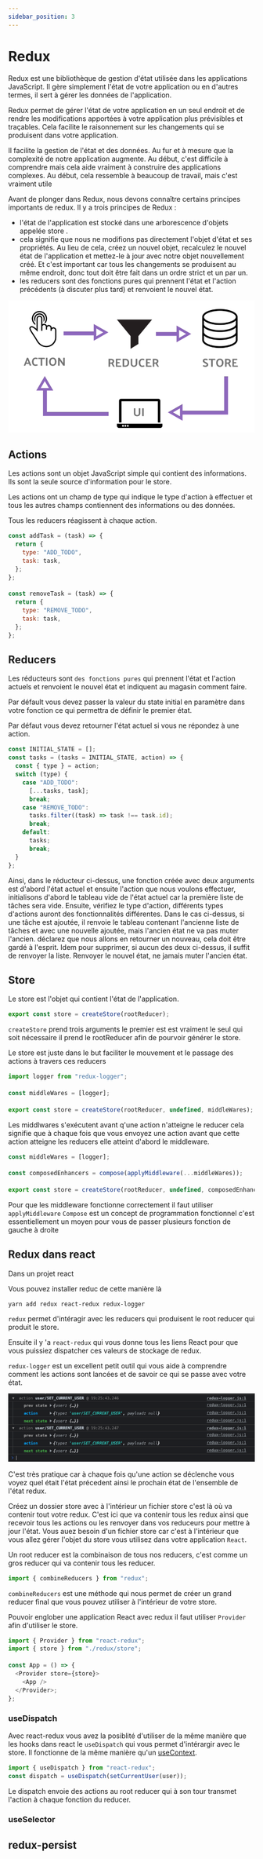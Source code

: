 ```yaml
---
sidebar_position: 3
---
```


# Redux

Redux est une bibliothèque de gestion d'état utilisée dans les applications JavaScript. Il gère simplement l'état de votre application ou en d'autres termes, il sert à gérer les données de l'application.

Redux permet de gérer l'état de votre application en un seul endroit et de rendre les modifications apportées à votre application plus prévisibles et traçables. Cela facilite le raisonnement sur les changements qui se produisent dans votre application.

Il facilite la gestion de l'état et des données. Au fur et à mesure que la complexité de notre application augmente. Au début, c'est difficile à comprendre mais cela aide vraiment à construire des applications complexes. Au début, cela ressemble à beaucoup de travail, mais c'est vraiment utile

Avant de plonger dans Redux, nous devons connaître certains principes importants de redux. Il y a trois principes de Redux :

- l'état de l'application est stocké dans une arborescence d'objets appelée store .
- cela signifie que nous ne modifions pas directement l'objet d'état et ses propriétés. Au lieu de cela, créez un nouvel objet, recalculez le nouvel état de l'application et mettez-le à jour avec notre objet nouvellement créé. Et c'est important car tous les changements se produisent au même endroit, donc tout doit être fait dans un ordre strict et un par un.
- les reducers sont des fonctions pures qui prennent l'état et l'action précédents (à discuter plus tard) et renvoient le nouvel état.

![action, reduce, store](../static/img/action-reducer-store.png)

## Actions

Les actions sont un objet JavaScript simple qui contient des informations. Ils sont la seule source d'information pour le store.

Les actions ont un champ de type qui indique le type d'action à effectuer et tous les autres champs contiennent des informations ou des données.

Tous les reducers réagissent à chaque action.

```js
const addTask = (task) => {
  return {
    type: "ADD_TODO",
    task: task,
  };
};

const removeTask = (task) => {
  return {
    type: "REMOVE_TODO",
    task: task,
  };
};
```

## Reducers

Les réducteurs sont `des fonctions pures` qui prennent l'état et l'action actuels et renvoient le nouvel état et indiquent au magasin comment faire.

Par défault vous devez passer la valeur du state initial en paramètre dans votre fonction ce qui permettra de définir le premier état.

Par défaut vous devez retourner l'état actuel si vous ne répondez à une action.

```js
const INITIAL_STATE = [];
const tasks = (tasks = INITIAL_STATE, action) => {
  const { type } = action;
  switch (type) {
    case "ADD_TODO":
      [...tasks, task];
      break;
    case "REMOVE_TODO":
      tasks.filter((task) => task !== task.id);
      break;
    default:
      tasks;
      break;
  }
};
```

Ainsi, dans le réducteur ci-dessus, une fonction créée avec deux arguments est d'abord l'état actuel et ensuite l'action que nous voulons effectuer, initialisons d'abord le tableau vide de l'état actuel car la première liste de tâches sera vide.
Ensuite, vérifiez le type d'action, différents types d'actions auront des fonctionnalités différentes. Dans le cas ci-dessus, si une tâche est ajoutée, il renvoie le tableau contenant l'ancienne liste de tâches et avec une nouvelle ajoutée, mais l'ancien état ne va pas muter l'ancien. déclarez que nous allons en retourner un nouveau, cela doit être gardé à l'esprit. Idem pour supprimer, si aucun des deux ci-dessus, il suffit de renvoyer la liste. Renvoyer le nouvel état, ne jamais muter l'ancien état.

## Store

Le store est l'objet qui contient l'état de l'application.

```js
export const store = createStore(rootReducer);
```

`createStore` prend trois arguments le premier est est vraiment le seul qui soit nécessaire il prend le rootReducer afin de pourvoir générer le store.

Le store est juste dans le but faciliter le mouvement et le passage des actions à travers ces reducers

```js
import logger from "redux-logger";

const middleWares = [logger];

export const store = createStore(rootReducer, undefined, middleWares);
```

Les middlwares s'exécutent avant q'une action n'atteigne le reducer cela signifie que à chaque fois que vous envoyez une action avant que cette action atteigne les reducers elle atteint d'abord le middleware.

```js
const middleWares = [logger];

const composedEnhancers = compose(applyMiddleware(...middleWares));

export const store = createStore(rootReducer, undefined, composedEnhancers);
```

Pour que les middleware fonctionne correctement il faut utiliser `applyMiddleware`
`Compose` est un concept de programmation fonctionnel c'est essentiellement un moyen pour vous de passer plusieurs fonction de gauche à droite

## Redux dans react

Dans un projet react

Vous pouvez installer reduc de cette manière là

```
yarn add redux react-redux redux-logger
```

`redux` permet d'intéragir avec les reducers qui produisent le root reducer qui produit le store.

Ensuite il y 'a `react-redux` qui vous donne tous les liens React pour que vous puissiez dispatcher ces valeurs de stockage de redux.

`redux-logger` est un excellent petit outil qui vous aide à comprendre comment les actions sont lancées et de savoir ce qui se passe avec votre état.

![redux-logger](../static/img/redux-logger.png)

C'est très pratique car à chaque fois qu'une action se déclenche vous voyez quel était l'état précedent ainsi le prochain état de l'ensemble de l'état redux.

Créez un dossier store avec à l'intérieur un fichier store c'est là où va contenir tout votre redux. C'est ici que va contenir tous les redux ainsi que recevoir tous les actions ou les renvoyer dans vos reduceurs pour mettre à jour l'état. Vous auez besoin d'un fichier store car c'est à l'intérieur que vous allez gérer l'objet du store vous utilisez dans votre application `React`.

Un root reducer est la combinaison de tous nos reducers, c'est comme un gros reducer qui va contenir tous les reducer.

```js
import { combineReducers } from "redux";
```

`combineReducers` est une méthode qui nous permet de créer un grand reducer final que vous pouvez utiliser à l'intérieur de votre store.

Pouvoir englober une application React avec redux il faut utiliser `Provider` afin d'utiliser le store.

```js
import { Provider } from "react-redux";
import { store } from "./redux/store";

const App = () => {
  <Provider store={store}>
    <App />
  </Provider>;
};
```

### useDispatch

Avec react-redux vous avez la posiblité d'utiliser de la même manière que les hooks dans react le `useDispatch` qui vous permet d'intérargir avec le store. Il fonctionne de la même manière qu'un [useContext](/docs/react/useContext).

```js
import { useDispatch } from "react-redux";
const dispatch = useDispatch(setCurrentUser(user));
```

Le dispatch envoie des actions au root reducer qui à son tour transmet l'action à chaque fonction du reducer.

### useSelector

## redux-persist
